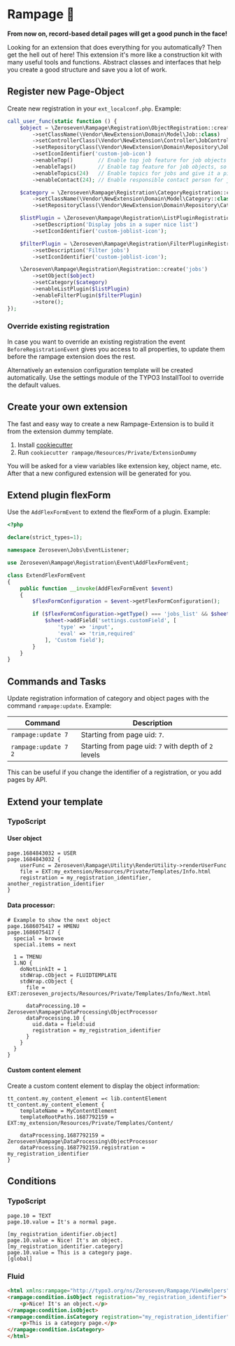 # Rampage 🤬

**From now on, record-based detail pages will get a good punch in the face!**

Looking for an extension that does everything for you automatically? Then get the hell out of here! This extension it's
more like a construction kit with many useful tools and functions. Abstract classes and interfaces that help you create
a good structure and save you a lot of work.


## Register new Page-Object

Create new registration in your `ext_localconf.php`. Example:

```php
call_user_func(static function () {
    $object = \Zeroseven\Rampage\Registration\ObjectRegistration::create('Job')
        ->setClassName(\Vendor\NewExtension\Domain\Model\Job::class)
        ->setControllerClass(\Vendor\NewExtension\Controller\JobController::class)
        ->setRepositoryClass(\Vendor\NewExtension\Domain\Repository\JobRepository::class)
        ->setIconIdentifier('custom-job-icon')
        ->enableTop()        // Enable top job feature for job objects
        ->enableTags()       // Enable tag feature for job objects, so tagging and filtering tags is possible
        ->enableTopics(24)   // Enable topics for jobs and give it a pid where to store these
        ->enableContact(24); // Enable responsible contact person for job objects

    $category = \Zeroseven\Rampage\Registration\CategoryRegistration::create('Job-Category')
        ->setClassName(\Vendor\NewExtension\Domain\Model\Category::class)
        ->setRepositoryClass(\Vendor\NewExtension\Domain\Repository\CategoryRepository::class);

    $listPlugin = \Zeroseven\Rampage\Registration\ListPluginRegistration::create('Job list')
        ->setDescription('Display jobs in a super nice list')
        ->setIconIdentifier('custom-joblist-icon');

    $filterPlugin = \Zeroseven\Rampage\Registration\FilterPluginRegistration::create('Job filter')
        ->setDescription('Filter jobs')
        ->setIconIdentifier('custom-joblist-icon');

    \Zeroseven\Rampage\Registration\Registration::create('jobs')
        ->setObject($object)
        ->setCategory($category)
        ->enableListPlugin($listPlugin)
        ->enableFilterPlugin($filterPlugin)
        ->store();
});
```

### Override existing registration

In case you want to override an existing registration the event `BeforeRegistrationEvent` gives you access to all properties, to update them before the rampage extension does the rest.

Alternatively an extension configuration template will be created automatically. Use the settings module of the TYPO3 InstallTool to override the default values.

## Create your own extension

The fast and easy way to create a new Rampage-Extension is to build it from the extension dummy template.

1. Install [cookiecutter](https://cookiecutter.readthedocs.io/en/stable/installation.html#alternate-installations)
2. Run `cookiecutter rampage/Resources/Private/ExtensionDummy`

You will be asked for a view variables like extension key, object name, etc.
After that a new configured extension will be generated for you.

## Extend plugin flexForm

Use the `AddFlexFormEvent` to extend the flexForm of a plugin. Example:

```php
<?php

declare(strict_types=1);

namespace Zeroseven\Jobs\EventListener;

use Zeroseven\Rampage\Registration\Event\AddFlexFormEvent;

class ExtendFlexFormEvent
{
    public function __invoke(AddFlexFormEvent $event)
    {
        $flexFormConfiguration = $event->getFlexFormConfiguration();

        if ($flexFormConfiguration->getType() === 'jobs_list' && $sheet = $flexFormConfiguration->getSheet('filter')) {
            $sheet->addField('settings.customField', [
                'type' => 'input',
                'eval' => 'trim,required'
            ], 'Custom field');
        }
    }
}
```

## Commands and Tasks

Update registration information of category and object pages with the command `rampage:update`. Example:

| Command | Description |
|---------|-------------|
|`rampage:update 7`| Starting from page uid: `7`. |
|`rampage:update 7 2`| Starting from page uid: `7` with depth of `2` levels |

This can be useful if you change the identifier of a registration, or you add pages by API.

## Extend your template

### TypoScript

#### User object

```typo3_typoscript
page.1684843032 = USER
page.1684843032 {
    userFunc = Zeroseven\Rampage\Utility\RenderUtility->renderUserFunc
    file = EXT:my_extension/Resources/Private/Templates/Info.html
    registration = my_registration_identifier, another_registration_identifier
}
```

#### Data processor:

```typo3_typoscript
# Example to show the next object
page.1686075417 = HMENU
page.1686075417 {
  special = browse
  special.items = next

  1 = TMENU
  1.NO {
    doNotLinkIt = 1
    stdWrap.cObject = FLUIDTEMPLATE
    stdWrap.cObject {
      file = EXT:zeroseven_projects/Resources/Private/Templates/Info/Next.html

      dataProcessing.10 = Zeroseven\Rampage\DataProcessing\ObjectProcessor
      dataProcessing.10 {
        uid.data = field:uid
        registration = my_registration_identifier
      }
    }
  }
}
```

#### Custom content element

Create a custom content element to display the object information:

```typo3_typoscript
tt_content.my_content_element =< lib.contentElement
tt_content.my_content_element {
    templateName = MyContentElement
    templateRootPaths.1687792159 = EXT:my_extension/Resources/Private/Templates/Content/

    dataProcessing.1687792159 = Zeroseven\Rampage\DataProcessing\ObjectProcessor
    dataProcessing.1687792159.registration = my_registration_identifier
}
```

## Conditions

### TypoScript
```typo3_typoscript
page.10 = TEXT
page.10.value = It's a normal page.

[my_registration_identifier.object]
page.10.value = Nice! It's an object.
[my_registration_identifier.category]
page.10.value = This is a category page.
[global]
```

### Fluid
```html
<html xmlns:rampage="http://typo3.org/ns/Zeroseven/Rampage/ViewHelpers" data-namespace-typo3-fluid="true">
<rampage:condition.isObject registration="my_registration_identifier">
    <p>Nice! It's an object.</p>
</rampage:condition.isObject>
<rampage:condition.isCategory registration="my_registration_identifier">
    <p>This is a category page.</p>
</rampage:condition.isCategory>
</html>
```
